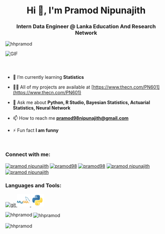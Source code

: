 <h1 align="center">Hi 👋, I'm Pramod Nipunajith</h1>
<h3 align="center">Intern Data Engineer @ Lanka Education And Research Network</h3>
<div><p align="left"> <img src="https://komarev.com/ghpvc/?username=hhpramod&label=Profile%20views&color=0e75b6&style=flat" alt="hhpramod" /> </p>

<div style="display: flex; flex-wrap: wrap;">
<img align="right" alt="GIF" src="https://user-images.githubusercontent.com/84115928/142569072-22fdc7ac-5815-4e96-b84d-f918a85d47ec.gif" width='400' />


<p align="left"> <a href="https://twitter.com/" target="blank"><img src="https://img.shields.io/twitter/follow/?logo=twitter&style=for-the-badge" alt="" /></a> </p>

- 🌱 I’m currently learning **Statistics**

- 👨‍💻 All of my projects are available at [https://www.thecn.com/PN601](https://www.thecn.com/PN601)

- 💬 Ask me about **Python, R Studio, Bayesian Statistics, Actuarial Statistics, Neural Network**

- 📫 How to reach me **pramod98nipunajith@gmail.com**

- ⚡ Fun fact **I am funny**</div></div>


<h3 align="left">Connect with me:</h3>
<p align="left">
<a href="https://linkedin.com/in/pramod nipunajith" target="blank"><img align="center" src="https://raw.githubusercontent.com/rahuldkjain/github-profile-readme-generator/master/src/images/icons/Social/linked-in-alt.svg" alt="pramod nipunajith" height="30" width="40" /></a>
<a href="https://stackoverflow.com/users/pramod98" target="blank"><img align="center" src="https://raw.githubusercontent.com/rahuldkjain/github-profile-readme-generator/master/src/images/icons/Social/stack-overflow.svg" alt="pramod98" height="30" width="40" /></a>
<a href="https://kaggle.com/pramod98" target="blank"><img align="center" src="https://raw.githubusercontent.com/rahuldkjain/github-profile-readme-generator/master/src/images/icons/Social/kaggle.svg" alt="pramod98" height="30" width="40" /></a>
<a href="https://fb.com/pramod nipunajith" target="blank"><img align="center" src="https://raw.githubusercontent.com/rahuldkjain/github-profile-readme-generator/master/src/images/icons/Social/facebook.svg" alt="pramod nipunajith" height="30" width="40" /></a>
<a href="https://instagram.com/pramod nipunajith" target="blank"><img align="center" src="https://raw.githubusercontent.com/rahuldkjain/github-profile-readme-generator/master/src/images/icons/Social/instagram.svg" alt="pramod nipunajith" height="30" width="40" /></a>
</p>

<h3 align="left">Languages and Tools:</h3>
<p align="left"> <a href="https://git-scm.com/" target="_blank" rel="noreferrer"> <img src="https://www.vectorlogo.zone/logos/git-scm/git-scm-icon.svg" alt="git" width="40" height="40"/> </a> <a href="https://www.mysql.com/" target="_blank" rel="noreferrer"> <img src="https://raw.githubusercontent.com/devicons/devicon/master/icons/mysql/mysql-original-wordmark.svg" alt="mysql" width="40" height="40"/> </a> <a href="https://www.python.org" target="_blank" rel="noreferrer"> <img src="https://raw.githubusercontent.com/devicons/devicon/master/icons/python/python-original.svg" alt="python" width="40" height="40"/> </a> </p>


<p><img align="left" src="https://github-readme-stats.vercel.app/api/top-langs?username=hhpramod&show_icons=true&locale=en&layout=compact" alt="hhpramod" /></p>

<p>&nbsp;<img align="center" src="https://github-readme-stats.vercel.app/api?username=hhpramod&show_icons=true&locale=en" alt="hhpramod" /></p>

<p><img align="center" src="https://github-readme-streak-stats.herokuapp.com/?user=hhpramod&" alt="hhpramod" /></p>



